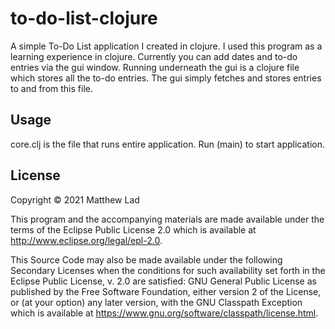 # to-do-list-clojure

A simple To-Do List application I created in clojure. I used this program as a learning experience in clojure. Currently you can add dates and to-do entries via the gui window.
Running underneath the gui is a clojure file which stores all the to-do entries. The gui simply fetches and stores entries to and from this file.

## Usage

core.clj is the file that runs entire application. Run (main) to start application.

## License

Copyright © 2021 Matthew Lad

This program and the accompanying materials are made available under the
terms of the Eclipse Public License 2.0 which is available at
http://www.eclipse.org/legal/epl-2.0.

This Source Code may also be made available under the following Secondary
Licenses when the conditions for such availability set forth in the Eclipse
Public License, v. 2.0 are satisfied: GNU General Public License as published by
the Free Software Foundation, either version 2 of the License, or (at your
option) any later version, with the GNU Classpath Exception which is available
at https://www.gnu.org/software/classpath/license.html.
